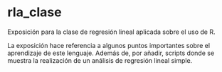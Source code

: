 # rla_clase

Exposición para la clase de regresión lineal aplicada sobre el uso de R.

La exposición hace referencia a algunos puntos importantes sobre el aprendizaje de este lenguaje. Además de, por añadir, scripts donde se muestra la
realización de un análisis de regresión lineal simple.

